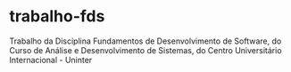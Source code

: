 # trabalho-fds
Trabalho da Disciplina Fundamentos de Desenvolvimento de Software, do Curso de Análise e Desenvolvimento de Sistemas, do Centro Universitário Internacional - Uninter

